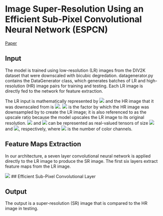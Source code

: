 # Image Super-Resolution Using an Efficient Sub-Pixel Convolutional Neural Network (ESPCN)
[Paper](https://arxiv.org/pdf/1609.05158.pdf)
## Input
The model is trained using low-resolution (LR) images from the DIV2K dataset that were downscaled with bicubic degredation. datagenerator.py contains the DataGenerator class, which generates batches of LR and high-resolution (HR) image pairs for training and testing. Each LR image is directly fed to the network for feature extraction. 

The LR input is mathematically represented by <img src="https://latex.codecogs.com/gif.latex?I^{LR}"/> and the HR image that it was downscaled from is <img src="https://latex.codecogs.com/gif.latex?I^{HR}"/>. <img src="https://latex.codecogs.com/gif.latex?r"/> is the factor by which the HR image was downsampled by to create the LR image; it is also referenced to as the upscale ratio because the model upscales the LR image to its original resolution. <img src="https://latex.codecogs.com/gif.latex?I^{LR}"/> and <img src="https://latex.codecogs.com/gif.latex?I^{HR}"/> can be represented as real-valued tensors of size <img src="https://latex.codecogs.com/gif.latex?H*W*C"/> and <img src="https://latex.codecogs.com/gif.latex?rH*rW*rC"/>, respectively, where <img src="https://latex.codecogs.com/gif.latex?C"/> is the number of color channels. 
## Feature Maps Extraction
In our architecture, a seven layer convolutional neural network is applied directly to the LR image to produce the SR image. The first six layers extract feature maps from the LR image.

<img src="https://latex.codecogs.com/gif.latex?f^1(I^{LR};W_1,b_1)=\phi(W_1*I^{LR}+b_1)"/>
## Efficient Sub-Pixel Convolutional Layer

## Output
The output is a super-resolution (SR) image that is compared to the HR image in testing. 
